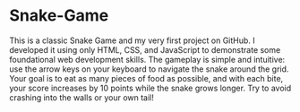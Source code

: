 # Snake-Game
This is a classic Snake Game and my very first project on GitHub. I developed it using only HTML, CSS, and JavaScript to demonstrate some foundational web development skills. The gameplay is simple and intuitive: use the arrow keys on your keyboard to navigate the snake around the grid. Your goal is to eat as many pieces of food as possible, and with each bite, your score increases by 10 points while the snake grows longer. Try to avoid crashing into the walls or your own tail!
